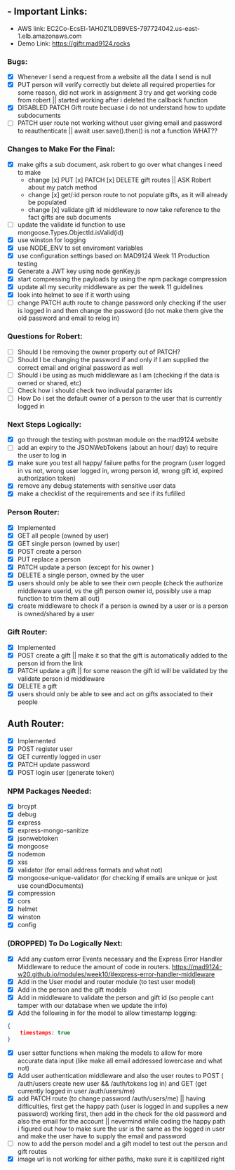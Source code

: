 ## - Important Links:
- AWS link: EC2Co-EcsEl-1AH0Z1LDB9VES-797724042.us-east-1.elb.amazonaws.com
- Demo Link: https://giftr.mad9124.rocks

### Bugs: 
- [x] Whenever I send a request from a website all the data I send is null
- [x] PUT person will verify correctly but delete all required properties for some reason, did not work in assignment 3 try and get working code from robert || started working after i deleted the callback function
- [x] DISABLED PATCH Gift route becuase i do not understand how to update subdocuments
- [ ] PATCH user route not working without user giving email and password to reauthenticate || await user.save().then() is not a function WHAT?? 

### Changes to Make For the Final:
- [x] make gifts a sub document, ask robert to go over what changes i need to make
    - change [x] PUT [x] PATCH [x] DELETE gift routes || ASK Robert about my patch method
    - change [x] get/:id person route to not populate gifts, as it will already be populated
    - change [x] validate gift id middleware to now take reference to the fact gifts are sub documents
- [ ] update the validate id function to use mongoose.Types.ObjectId.isValid(id)
- [x] use winston for logging 
- [x] use NODE_ENV to set enviroment variables
- [x] use configuration settings based on MAD9124 Week 11 Production testing
- [x] Generate a JWT key using node genKey.js
- [x] start compressing the payloads by using the npm package compression
- [x] update all my security middleware as per the week 11 guidelines
- [x] look into helmet to see if it worth using
- [ ] change PATCH auth route to change password only checking if the user is logged in and then change the password (do not make them give the old password and email to relog in)

### Questions for Robert:
- [ ] Should I be removing the owner property out of PATCH?
- [ ] Should I be changing the password if and only if I am supplied the correct email and original password as well
- [ ] Should i be using as much middleware as I am (checking if the data is owned or shared, etc)
- [ ] Check how i should check two indivudal paramter ids
- [ ] How Do i set the default owner of a person to the user that is currently logged in

### Next Steps Logically:
- [x] go through the testing with postman module on the mad9124 website
- [ ] add an expiry to the JSONWebTokens (about an hour/ day) to require the user to log in
- [x] make sure you test all happy/ failure paths for the program (user logged in vs not, wrong user logged in, wrong person id, wrong gift id, expired authorization token)
- [x] remove any debug statements with sensitive user data
- [x] make a checklist of the requirements and see if its fufilled

### Person Router:
- [x] Implemented
- [x] GET all people (owned by user)
- [x] GET single person (owned by user)
- [x] POST create a person
- [x] PUT replace a person
- [x] PATCH update a person (except for his owner )
- [x] DELETE a single person, owned by the user
- [x] users should only be able to see their own people (check the authorize middleware userid, vs the gift person owner id, possibly use a map function to trim them all out)
- [x] create middleware to check if a person is owned by a user or is a person is owned/shared by a user

### Gift Router:
- [x] Implemented
- [x] POST create a gift || make it so that the gift is automatically added to the person id from the link
- [x] PATCH update a gift || for some reason the gift id will be validated by the validate person id middleware
- [x] DELETE a gift 
- [x] users should only be able to see and act on gifts associated to their people

## Auth Router:
- [x] Implemented
- [x] POST register user
- [x] GET currently logged in user
- [x] PATCH update password
- [x] POST login user (generate token)

### NPM Packages Needed:
- [x] brcypt
- [x] debug
- [x] express
- [x] express-mongo-sanitize
- [x] jsonwebtoken
- [x] mongoose
- [x] nodemon
- [x] xss
- [x] validator (for email address formats and what not)
- [x] mongoose-unique-validator (for checking if emails are unique or just use coundDocuments)
- [x] compression
- [x] cors
- [x] helmet
- [x] winston
- [x] config
 
### (DROPPED) To Do Logically Next:
- [x] Add any custom error Events necessary and the Express Error Handler Middleware to reduce the amount of code in routers. https://mad9124-w20.github.io/modules/week10/#express-error-handler-middleware
- [x] Add in the User model and router module (to test user model)
- [x] Add in the person and the gift models
- [x] Add in middleware to validate the person and gift id (so people cant tamper with our database when we update the info)
- [x] Add the following in for the model to allow timestamp logging: 
````json
{
    timestamps: true
}
````
- [x] user setter functions when making the models to allow for more accurate data input (like make all email addressed lowercase and what not)
- [x] Add user authentication middleware and also the user routes to POST ( /auth/users create new user && /auth/tokens log in) and GET (get currently logged in user /auth/users/me)
- [x] add PATCH route (to change password /auth/users/me) || having difficulties, first get the happy path (user is logged in and supplies a new password) working first, then add in the check for the old password and also the email for the account || nevermind while coding the happy path i figured out how to make sure the usr is the same as the logged in user and make the user have to supply the email and password
- [ ] now to add the person model and a gift model to test out the person and gift routes
- [x] image url is not working for either paths, make sure it is capitilized right